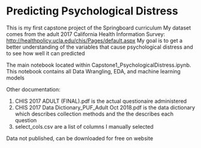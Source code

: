 # Predicting Psychological Distress
This is my first capstone project of the Springboard curriculum
My dataset comes from the adult 2017 California Health Information Survey: http://healthpolicy.ucla.edu/chis/Pages/default.aspx
My goal is to get a better understanding of the variables that cause psychological distress and to see how well it can predicted

The main notebook located within Capstone1_PsychologicalDistress.ipynb. This notebook contains all Data Wrangling, EDA, and machine learning models

Other documentation: 
1. CHIS 2017 ADULT (FINAL).pdf is the actual questionaire administered
2. CHIS 2017 Data Dictionary_PUF_Adult Oct 2018.pdf is the data dictionary which describes collection methods and the the describes each question
3. select_cols.csv are a list of columns I manually selected

Data not published, can be downloaded for free on website
